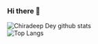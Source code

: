 ### Hi there 👋

![Chiradeep Dey github stats](https://github-readme-stats.vercel.app/api?username=chiradeepdey&show_icons=true&hide_border=false)\
![Top Langs](https://github-readme-stats.vercel.app/api/top-langs/?username=chiradeepdey&layout=compact)

<!--
**chiradeepdey/chiradeepdey** is a ✨ _special_ ✨ repository because its `README.md` (this file) appears on your GitHub profile.

Here are some ideas to get you started:

- 🔭 I’m currently working on ...
- 🌱 I’m currently learning ...
- 👯 I’m looking to collaborate on ...
- 🤔 I’m looking for help with ...
- 💬 Ask me about ...
- 📫 How to reach me: ...
- 😄 Pronouns: ...
- ⚡ Fun fact: ...
-->
